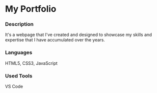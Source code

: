 # My Portfolio
### Description
It's a webpage that I've created and designed to showcase my skills and expertise that I have accumulated over the years.
### Languages
HTML5, CSS3, JavaScript
### Used Tools                             
VS Code
